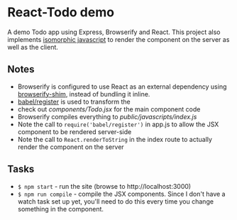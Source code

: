 # React-Todo demo
A demo Todo app using Express, Browserify and React. This project also implements [isomorphic javascript][3] to render the component on the server as well as the client.

## Notes 
- Browserify is configured to use React as an external dependency using [browserify-shim][1], instead of bundling it inline.
- [babel/register][2] is used to transform the
- check out _components/Todo.jsx_ for the main component code
- Browserify compiles everything to _public/javascripts/index.js_
- Note the call to `require('babel/register')` in app.js to allow the JSX component to be rendered server-side
- Note the call to `React.renderToString` in the index route to actually render the component on the server

## Tasks
- `$ npm start` - run the site (browse to http://localhost:3000)
- `$ npm run compile` - compile the JSX components. Since I don't have a watch task set up yet, you'll need to do this every time you change something in the component.

[1]: https://www.npmjs.org/package/browserify-shim
[2]: https://babeljs.io/docs/setup/#babel_register
[3]: http://nerds.airbnb.com/isomorphic-javascript-future-web-apps/